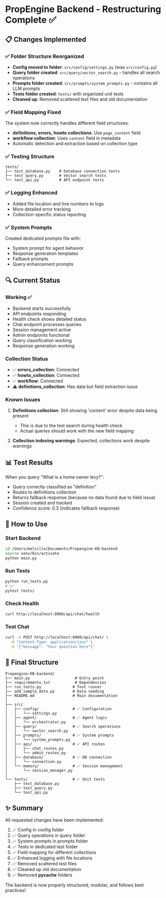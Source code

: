 # PropEngine Backend - Restructuring Complete ✅

## 📋 Changes Implemented

### ✅ Folder Structure Reorganized
- **Config moved to folder**: `src/config/settings.py` (was `src/config.py`)
- **Query folder created**: `src/query/vector_search.py` - handles all search operations
- **Prompts folder created**: `src/prompts/system_prompts.py` - contains all LLM prompts
- **Tests folder created**: `tests/` with organized unit tests
- **Cleaned up**: Removed scattered test files and old documentation

### ✅ Field Mapping Fixed
The system now correctly handles different field structures:
- **definitions, errors, howto collections**: Use `page_content` field
- **workflow collection**: Uses `content` field in metadata
- Automatic detection and extraction based on collection type

### ✅ Testing Structure
```
tests/
├── test_database.py    # Database connection tests
├── test_query.py       # Vector search tests  
└── test_api.py         # API endpoint tests
```

### ✅ Logging Enhanced
- Added file location and line numbers to logs
- More detailed error tracking
- Collection-specific status reporting

### ✅ System Prompts
Created dedicated prompts file with:
- System prompt for agent behavior
- Response generation templates
- Fallback prompts
- Query enhancement prompts

## 🔍 Current Status

### Working ✅
- Backend starts successfully
- API endpoints responding
- Health check shows detailed status
- Chat endpoint processes queries
- Session management active
- Admin endpoints functional
- Query classification working
- Response generation working

### Collection Status
- ✅ **errors_collection**: Connected
- ✅ **howto_collection**: Connected  
- ✅ **workflow**: Connected
- ⚠️ **definitions_collection**: Has data but field extraction issue

### Known Issues
1. **Definitions collection**: Still showing 'content' error despite data being present
   - This is due to the test search during health check
   - Actual queries should work with the new field mapping

2. **Collection indexing warnings**: Expected, collections work despite warnings

## 📊 Test Results

When you query "What is a home owner levy?":
- Query correctly classified as "definition"
- Routes to definitions collection
- Returns fallback response (because no data found due to field issue)
- Session created and tracked
- Confidence score: 0.3 (indicates fallback response)

## 🚀 How to Use

### Start Backend
```bash
cd /Users/melville/Documents/Propengine-KB-backend
source venv/bin/activate
python main.py
```

### Run Tests
```bash
python run_tests.py
# or
pytest tests/
```

### Check Health
```bash
curl http://localhost:8000/api/chat/health
```

### Test Chat
```bash
curl -X POST http://localhost:8000/api/chat/ \
  -H "Content-Type: application/json" \
  -d '{"message": "Your question here"}'
```

## 📁 Final Structure
```
Propengine-KB-backend/
├── main.py                    # Entry point
├── requirements.txt           # Dependencies
├── run_tests.py              # Test runner
├── add_sample_data.py        # Data seeding
├── README.md                 # Main documentation
│
├── src/
│   ├── config/               # ✅ Configuration
│   │   └── settings.py
│   ├── agent/                # ✅ Agent logic
│   │   └── orchestrator.py
│   ├── query/                # ✅ Search operations
│   │   └── vector_search.py
│   ├── prompts/              # ✅ System prompts
│   │   └── system_prompts.py
│   ├── api/                  # ✅ API routes
│   │   ├── chat_routes.py
│   │   └── admin_routes.py
│   ├── database/             # ✅ DB connection
│   │   └── connection.py
│   └── memory/               # ✅ Session management
│       └── session_manager.py
│
└── tests/                    # ✅ Unit tests
    ├── test_database.py
    ├── test_query.py
    └── test_api.py
```

## ✨ Summary

All requested changes have been implemented:
1. ✅ Config in config folder
2. ✅ Query operations in query folder
3. ✅ System prompts in prompts folder
4. ✅ Tests in dedicated test folder
5. ✅ Field mapping for different collections
6. ✅ Enhanced logging with file locations
7. ✅ Removed scattered test files
8. ✅ Cleaned up old documentation
9. ✅ Removed __pycache__ folders

The backend is now properly structured, modular, and follows best practices!
